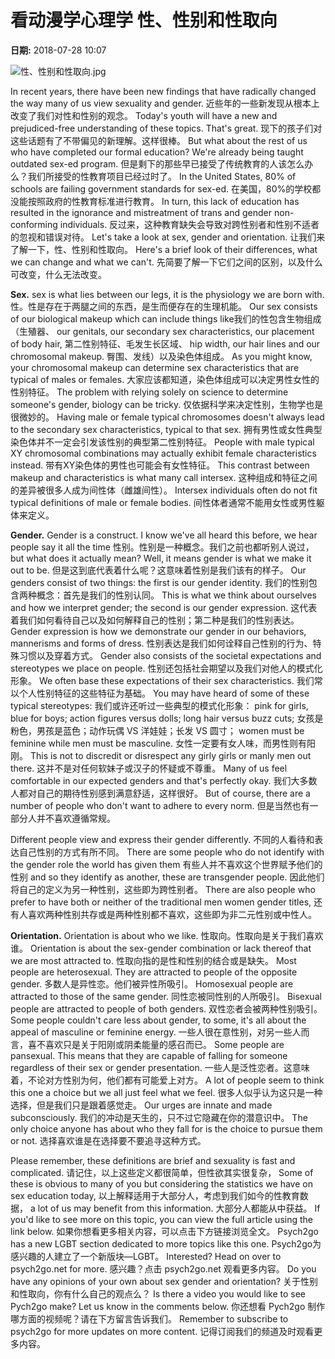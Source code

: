 # 看动漫学心理学 性、性别和性取向

**日期:** 2018-07-28 10:07

![性、性别和性取向.jpg](http://pic.kekenet.com/2018/0726/45951532588953.jpg)

In recent years, there have been new findings that have radically changed the way many of us view sexuality and gender. 近些年的一些新发现从根本上改变了我们对性和性别的观念。 Today's youth will have a new and prejudiced-free understanding of these topics. That's great. 现下的孩子们对这些话题有了不带偏见的新理解。这样很棒。 But what about the rest of us who have completed our formal education? We're already being taught outdated sex-ed program. 但是剩下的那些早已接受了传统教育的人该怎么办么？我们所接受的性教育项目已经过时了。 In the United States, 80% of schools are failing government standards for sex-ed. 在美国，80%的学校都没能按照政府的性教育标准进行教育。 In turn, this lack of education has resulted in the ignorance and mistreatment of trans and gender non-conforming individuals. 反过来，这种教育缺失会导致对跨性别者和性别不适者的忽视和错误对待。 Let's take a look at sex, gender and orientation. 让我们来了解一下，性、性别和性取向。 Here's a brief look of their differences, what we can change and what we can't. 先简要了解一下它们之间的区别，以及什么可改变，什么无法改变。

**Sex.** sex is what lies between our legs, it is the physiology we are born with. 性。性是存在于两腿之间的东西，是生而便存在的生理机能。 Our sex consists of our biological makeup which can include things like我们的性包含生物组成（生殖器、 our genitals, our secondary sex characteristics, our placement of body hair, 第二性别特征、毛发生长区域、 hip width, our hair lines and our chromosomal makeup. 臀围、发线）以及染色体组成。 As you might know, your chromosomal makeup can determine sex characteristics that are typical of males or females. 大家应该都知道，染色体组成可以决定男性女性的性别特征。 The problem with relying solely on science to determine someone's gender, biology can be tricky. 仅依据科学来决定性别，生物学也是很微妙的。 Having male or female typical chromosomes doesn't always lead to the secondary sex characteristics, typical to that sex. 拥有男性或女性典型染色体并不一定会引发该性别的典型第二性别特征。 People with male typical XY chromosomal combinations may actually exhibit female characteristics instead. 带有XY染色体的男性也可能会有女性特征。 This contrast between makeup and characteristics is what many call intersex. 这种组成和特征之间的差异被很多人成为间性体（雌雄间性）。 Intersex individuals often do not fit typical definitions of male or female bodies. 间性体者通常不能用女性或男性躯体来定义。

**Gender.** Gender is a construct. I know we've all heard this before, we hear people say it all the time 性别。性别是一种概念。我们之前也都听别人说过， but what does it actually mean? Well, it means gender is what we make it out to be. 但是这到底代表着什么呢？这意味着性别是我们该有的样子。 Our genders consist of two things: the first is our gender identity. 我们的性别包含两种概念：首先是我们的性别认同。 This is what we think about ourselves and how we interpret gender; the second is our gender expression. 这代表着我们如何看待自己以及如何解释自己的性别；第二种是我们的性别表达。 Gender expression is how we demonstrate our gender in our behaviors, mannerisms and forms of dress. 性别表达是我们如何诠释自己性别的行为、特殊习惯以及穿着方式。 Gender also consists of the societal expectations and stereotypes we place on people. 性别还包括社会期望以及我们对他人的模式化形象。 We often base these expectations of their sex characteristics. 我们常以个人性别特征的这些特征为基础。 You may have heard of some of these typical stereotypes: 我们或许还听过一些典型的模式化形象： pink for girls, blue for boys; action figures versus dolls; long hair versus buzz cuts; 女孩是粉色，男孩是蓝色；动作玩偶 VS 洋娃娃；长发 VS 圆寸； women must be feminine while men must be masculine. 女性一定要有女人味，而男性则有阳刚。 This is not to discredit or disrespect any girly girls or manly men out there. 这并不是对任何软妹子或汉子的怀疑或不尊重。 Many of us feel comfortable in our expected genders and that's perfectly okay. 我们大多数人都对自己的期待性别感到满意舒适，这样很好。 But of course, there are a number of people who don't want to adhere to every norm. 但是当然也有一部分人并不喜欢遵循常规。

Different people view and express their gender differently. 不同的人看待和表达自己性别的方式有所不同。 There are some people who do not identify with the gender role the world has given them 有些人并不喜欢这个世界赋予他们的性别 and so they identify as another, these are transgender people. 因此他们将自己的定义为另一种性别，这些即为跨性别者。 There are also people who prefer to have both or neither of the traditional men women gender titles, 还有人喜欢两种性别共存或是两种性别都不喜欢，这些即为非二元性别或中性人。

**Orientation.** Orientation is about who we like. 性取向。性取向是关于我们喜欢谁。 Orientation is about the sex-gender combination or lack thereof that we are most attracted to. 性取向指的是性和性别的结合或是缺失。 Most people are heterosexual. They are attracted to people of the opposite gender. 多数人是异性恋。他们被异性所吸引。 Homosexual people are attracted to those of the same gender. 同性恋被同性别的人所吸引。 Bisexual people are attracted to people of both genders. 双性恋者会被两种性别吸引。 Some people couldn't care less about gender, to some, it's all about the appeal of masculine or feminine energy. 一些人很在意性别，对另一些人而言，喜不喜欢只是关于阳刚或阴柔能量的感召而已。 Some people are pansexual. This means that they are capable of falling for someone regardless of their sex or gender presentation. 一些人是泛性恋者。这意味着，不论对方性别为何，他们都有可能爱上对方。 A lot of people seem to think this one a choice but we all just feel what we feel. 很多人似乎认为这只是一种选择，但是我们只是跟着感觉走。 Our urges are innate and made subconsciously. 我们的冲动是天生的，只不过它隐藏在你的潜意识中。 The only choice anyone has about who they fall for is the choice to pursue them or not. 选择喜欢谁是在选择要不要追寻这种方式。

Please remember, these definitions are brief and sexuality is fast and complicated. 请记住，以上这些定义都很简单，但性欲其实很复杂， Some of these is obvious to many of you but considering the statistics we have on sex education today, 以上解释适用于大部分人，考虑到我们如今的性教育数据， a lot of us may benefit from this information. 大部分人都能从中获益。 If you'd like to see more on this topic, you can view the full article using the link below. 如果你想看更多相关内容，可以点击下方链接浏览全文。 Psych2go has a new LGBT section dedicated to more topics like this one. Psych2go为感兴趣的人建立了一个新版块—LGBT。 Interested? Head on over to psych2go.net for more. 感兴趣？点击 psych2go.net 观看更多内容。 Do you have any opinions of your own about sex gender and orientation? 关于性别和性取向，你有什么自己的观点么？ Is there a video you would like to see Pych2go make? Let us know in the comments below. 你还想看 Pych2go 制作哪方面的视频呢？请在下方留言告诉我们。 Remember to subscribe to psych2go for more updates on more content. 记得订阅我们的频道及时观看更多内容。